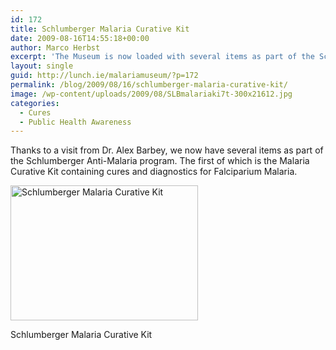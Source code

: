 ```yaml
---
id: 172
title: Schlumberger Malaria Curative Kit
date: 2009-08-16T14:55:18+00:00
author: Marco Herbst
excerpt: 'The Museum is now loaded with several items as part of the Schlumberger Anti-Malaria program. '
layout: single
guid: http://lunch.ie/malariamuseum/?p=172
permalink: /blog/2009/08/16/schlumberger-malaria-curative-kit/
image: /wp-content/uploads/2009/08/SLBmalariaki7t-300x21612.jpg
categories:
  - Cures
  - Public Health Awareness
---
```

Thanks to a visit from Dr. Alex Barbey, we now have several items as part of the Schlumberger Anti-Malaria program. The first of which is the Malaria Curative Kit containing cures and diagnostics for Falciparium Malaria.

<div id="attachment_257" style="width: 310px" class="wp-caption alignnone">
  <a href="http://www.malariamuseum.de/wp-content/uploads/2009/08/SLBmalariaki7t.jpg"><img class="size-medium wp-image-257" title="Schlumberger Malaria Curative Kit" alt="Schlumberger Malaria Curative Kit" src="http://www.malariamuseum.de/wp-content/uploads/2009/08/SLBmalariaki7t-300x216.jpg" width="300" height="216" /></a>
  
  <p class="wp-caption-text">
    Schlumberger Malaria Curative Kit
  </p>
</div>
